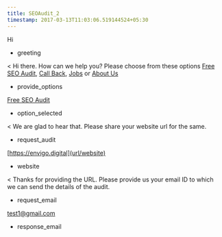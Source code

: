 ```yaml
---
title: SEOAudit_2
timestamp: 2017-03-13T11:03:06.519144524+05:30
---
```


Hi
* greeting

< Hi there. How can we help you? Please choose from these options [Free SEO Audit](option_1), [Call Back](option_2), [Jobs](option_3) or [About Us](option_4)
* provide_options

[Free SEO Audit](option_1)
* option_selected

< We are glad to hear that. Please share your website url for the same.
* request_audit

[https://envigo.digital](url/website)
* website

< Thanks for providing the URL. Please provide us your email ID to which we can send the details of the audit.
* request_email

[test1@gmail.com](email_id)
* response_email
